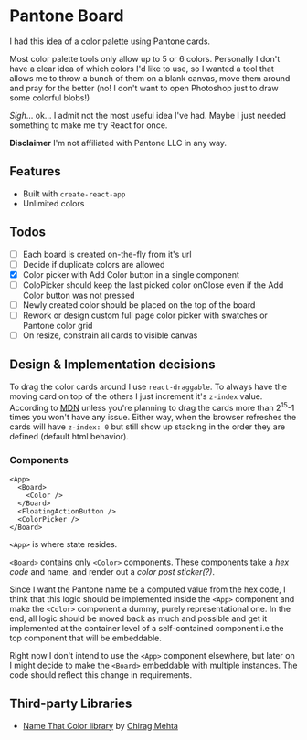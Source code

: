 # Pantone Board

I had this idea of a color palette using Pantone cards.

Most color palette tools only allow up to 5 or 6 colors. Personally I don't have a clear idea of which colors I'd like to use, so I wanted a tool that allows me to throw a bunch of them on a blank canvas, move them around and pray for the better (no! I don't want to open Photoshop just to draw some colorful blobs!)

*Sigh*... ok... I admit not the most useful idea I've had. Maybe I just needed something to make me try React for once.

**Disclaimer** I'm not affiliated with Pantone LLC in any way.

## Features

- Built with `create-react-app`
- Unlimited colors

## Todos
- [ ] Each board is created on-the-fly from it's url
- [ ] Decide if duplicate colors are allowed
- [x] Color picker with Add Color button in a single component
- [ ] ColoPicker should keep the last picked color onClose even if the Add Color button was not pressed
- [ ] Newly created color should be placed on the top of the board
- [ ] Rework or design custom full page color picker with swatches or Pantone color grid
- [ ] On resize, constrain all cards to visible canvas

## Design & Implementation decisions

To drag the color cards around I use `react-draggable`. To always have the moving card on top of the others I just increment it's `z-index` value. According to [MDN](https://developer.mozilla.org/en-US/docs/Web/CSS/integer) unless you're planning to drag the cards more than 2<sup>15</sup>-1 times you won't have any issue. Either way, when the browser refreshes the cards will have `z-index: 0` but still show up stacking in the order they are defined (default html behavior).

### Components

```
<App>
  <Board>
    <Color />
  </Board>
  <FloatingActionButton />
  <ColorPicker />
</Board>
```

`<App>` is where state resides.

`<Board>` contains only `<Color>` components. These components take a _hex code_ and name, and render out a _color post sticker(?)_.

Since I want the Pantone name be a computed value from the hex code, I think that this logic should be implemented inside the `<App>` component and make the `<Color>` component a dummy, purely representational one. In the end, all logic should be moved back as much and possible and get it implemented at the container level of a self-contained component i.e the top component that will be embeddable.

Right now I don't intend to use the `<App>` component elsewhere, but later on I might decide to make the `<Board>` embeddable with multiple instances. The code should reflect this change in requirements.



## Third-party Libraries

- [Name That Color library](http://chir.ag/projects/ntc/) by [Chirag Mehta](http://chir.ag/about)

